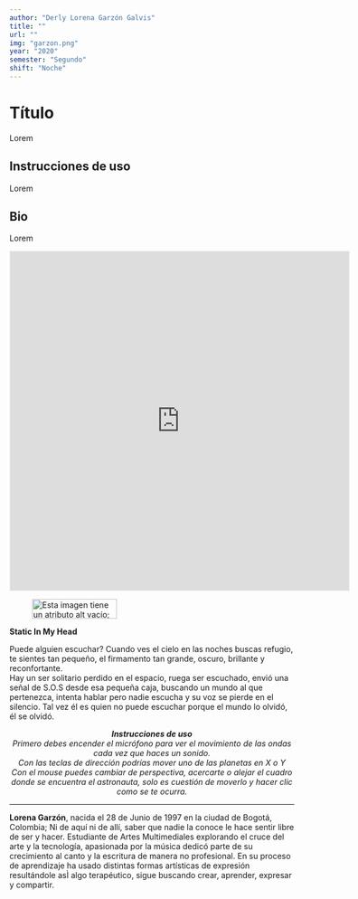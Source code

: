```yaml
---
author: "Derly Lorena Garzón Galvis"
title: ""
url: ""
img: "garzon.png"
year: "2020"
semester: "Segundo"
shift: "Noche"
---
```


<p></p>

# Título

Lorem 

## Instrucciones de uso 

Lorem

## Bio

Lorem

<!-- wp:html -->
<p align="center"><iframe width="600" height="600" frameborder="0" scrolling="no" style="width:600px; margin:0 auto!important;border: 1px solid #F2F2F3; z-index: 100;" src="https://editor.p5js.org/lorenana/embed/-
cRKKO1JW"></iframe></p>
<!-- /wp:html -->

<!-- wp:image {"align":"center","width":150,"height":35} -->
<div class="wp-block-image"><figure class="aligncenter is-resized"><img src="https://am1-lacabanne.atamvirtual.com.ar/wp-content/uploads/2020/12/usabilidad-AM12020-noMobile.png" alt="Esta imagen tiene un atributo alt vacío; el nombre del archivo es usabilidad-AM12020-noMobile.png" width="150" height="35"/></figure></div>
<!-- /wp:image -->

<!-- wp:paragraph -->
<p><strong>Static In My Head</strong> </p>
<!-- /wp:paragraph -->

<!-- wp:paragraph -->
<p>Puede alguien escuchar? Cuando ves el cielo en las noches buscas refugio, te sientes tan pequeño, el firmamento tan grande, oscuro, brillante y reconfortante.<br>
Hay un ser solitario perdido en el espacio, ruega ser escuchado, envió una señal de S.O.S desde esa pequeña caja, buscando un mundo al que pertenezca, intenta hablar pero nadie escucha y su voz se pierde en el silencio. Tal vez él es quien no puede escuchar porque el mundo lo olvidó, él se olvidó.</p>
<!-- /wp:paragraph -->

<!-- wp:paragraph {"align":"center"} -->
<p style="text-align:center"><strong><em>Instrucciones de uso</em></strong><em><br>Primero debes encender el micrófono para ver el movimiento  de las ondas cada vez que haces un sonido.<br>Con las teclas de dirección podrías mover uno de las planetas en X o Y<br>Con el mouse puedes cambiar de perspectiva, acercarte o alejar el cuadro donde se encuentra el astronauta, solo es cuestión de moverlo y hacer clic como se te ocurra.</em></p>
<!-- /wp:paragraph -->

<!-- wp:html -->
<hr>
<!-- /wp:html -->

<!-- wp:paragraph {"align":"left"} -->
<p style="text-align:left"><strong>Lorena Garzón</strong>, nacida el 28 de Junio de 1997 en la ciudad de Bogotá, Colombia; Ni de aquí ni de allí, saber que nadie la conoce le hace sentir libre de ser y hacer. Estudiante de Artes Multimediales explorando el cruce del arte y la tecnología,  apasionada por la música dedicó parte de su crecimiento al canto y la escritura de manera no profesional. En  su proceso de aprendizaje ha usado distintas formas artísticas de expresión resultándole asÌ algo terapéutico, sigue buscando crear, aprender, expresar y compartir.﻿</p>
<!-- /wp:paragraph -->